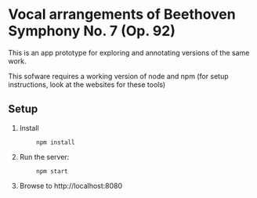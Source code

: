 # Vocal arrangements of Beethoven Symphony No. 7 (Op. 92)

This is an app prototype for exploring and annotating versions of the same work.

This sofware requires a working version of node and npm (for setup instructions, look at the websites for these tools)


## Setup

1. Install
```
        npm install
```

2. Run the server:
```
        npm start
```

3. Browse to http://localhost:8080

